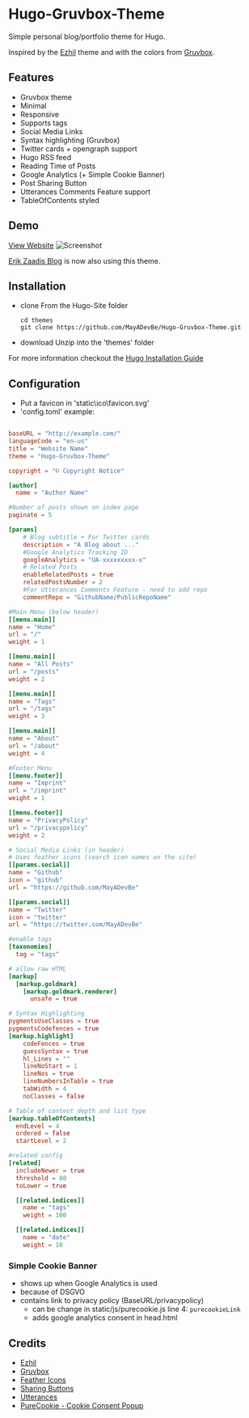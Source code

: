 # Hugo-Gruvbox-Theme

Simple personal blog/portfolio theme for Hugo.

Inspired by the [Ezhil](https://github.com/vividvilla/ezhil) theme and with the colors from [Gruvbox](https://github.com/morhetz/gruvbox).

## Features

- Gruvbox theme
- Minimal
- Responsive
- Supports tags
- Social Media Links
- Syntax highlighting (Gruvbox)
- Twitter cards + opengraph support
- Hugo RSS feed
- Reading Time of Posts
- Google Analytics (+ Simple Cookie Banner)
- Post Sharing Button
- Utterances Comments Feature support
- TableOfContents styled

## Demo

[View Website](https://mayadevbe.me/)
![Screenshot](images/screenshot.PNG "Gruvebox Theme")

[Erik Zaadis Blog](https://erikzaadi.com/) is now also using this theme.

## Installation

- clone
  From the Hugo-Site folder
  ```
  cd themes
  git clone https://github.com/MayADevBe/Hugo-Gruvbox-Theme.git
  ```
- download
  Unzip into the 'themes' folder

For more information checkout the [Hugo Installation Guide](https://gohugo.io/getting-started/installing/)

## Configuration

- Put a favicon in 'static\ico\favicon.svg'
- 'config.toml' example:

```toml

baseURL = "http://example.com/"
languageCode = "en-us"
title = "Website Name"
theme = "Hugo-Gruvbox-Theme"

copyright = "© Copyright Notice"

[author]
  name = "Author Name"

#Number of posts shown on index page
paginate = 5

[params]
    # Blog subtitle + For Twitter cards
    description = "A Blog about ..."
    #Google Analytics Tracking ID
    googleAnalytics = "UA-xxxxxxxxx-x"
    # Related Posts
    enableRelatedPosts = true
    relatedPostsNumber = 2
    #For Utterances Comments Feature - need to add repo
    commentRepo = "GithubName/PublicRepoName"

#Main Menu (below header)
[[menu.main]]
name = "Home"
url = "/"
weight = 1

[[menu.main]]
name = "All Posts"
url = "/posts"
weight = 2

[[menu.main]]
name = "Tags"
url = "/tags"
weight = 3

[[menu.main]]
name = "About"
url = "/about"
weight = 4

#Footer Menu
[[menu.footer]]
name = "Imprint"
url = "/imprint"
weight = 1

[[menu.footer]]
name = "PrivacyPolicy"
url = "/privacypolicy"
weight = 2

# Social Media Links (in header)
# Uses feather icons (search icon names on the site)
[[params.social]]
name = "Github"
icon = "github"
url = "https://github.com/MayADevBe"

[[params.social]]
name = "Twitter"
icon = "twitter"
url = "https://twitter.com/MayADevBe"

#enable tags
[taxonomies]
  tag = "tags"

# allow raw HTML
[markup]
  [markup.goldmark]
    [markup.goldmark.renderer]
      unsafe = true

# Syntax Highlighting
pygmentsUseClasses = true
pygmentsCodefences = true
[markup.highlight]
    codeFences = true
    guessSyntax = true
    hl_Lines = ""
    lineNoStart = 1
    lineNos = true
    lineNumbersInTable = true
    tabWidth = 4
    noClasses = false

# Table of content depth and list type
[markup.tableOfContents]
  endLevel = 4
  ordered = false
  startLevel = 2

#related config
[related]
  includeNewer = true
  threshold = 80
  toLower = true

  [[related.indices]]
    name = "tags"
    weight = 100

  [[related.indices]]
    name = "date"
    weight = 10

```

### Simple Cookie Banner

- shows up when Google Analytics is used
- because of DSGVO
- contains link to privacy policy (BaseURL/privacypolicy)
  - can be change in static/js/purecookie.js line 4: `purecookieLink`
  - adds google analytics consent in head.html

## Credits

- [Ezhil](https://github.com/vividvilla/ezhil)
- [Gruvbox](https://github.com/morhetz/gruvbox)
- [Feather Icons](https://feathericons.com/)
- [Sharing Buttons](https://sharingbuttons.io/)
- [Utterances](https://github.com/utterance/utterances)
- [PureCookie - Cookie Consent Popup](https://www.cssscript.com/cookie-consent-popup-purecookie/)
